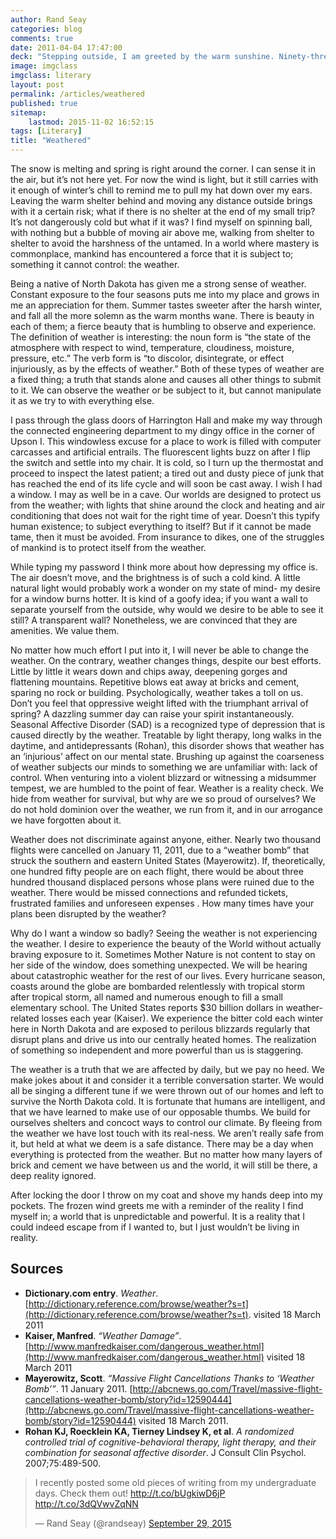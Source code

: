 ```yaml
---
author: Rand Seay
categories: blog
comments: true
date: 2011-04-04 17:47:00
deck: "Stepping outside, I am greeted by the warm sunshine. Ninety-three million miles separates me from the source of that light, but I can still feel the heat carried with it through the frozen emptiness of space."
image: imgclass
imgclass: literary
layout: post
permalink: /articles/weathered
published: true
sitemap:
    lastmod: 2015-11-02 16:52:15
tags: [Literary]
title: "Weathered"
---
```


The snow is melting and spring is right around the corner. I can sense it in the air, but it’s not here yet. For now the wind is light, but it still carries with it enough of winter’s chill to remind me to pull my hat down over my ears.<!--more--> Leaving the warm shelter behind and moving any distance outside brings with it a certain risk; what if there is no shelter at the end of my small trip? It’s not dangerously cold but what if it was? I find myself on spinning ball, with nothing but a bubble of moving air above me, walking from shelter to shelter to avoid the harshness of the untamed. In a world where mastery is commonplace, mankind has encountered a force that it is subject to; something it cannot control: the weather.

Being a native of North Dakota has given me a strong sense of weather. Constant exposure to the four seasons puts me into my place and grows in me an appreciation for them. Summer tastes sweeter after the harsh winter, and fall all the more solemn as the warm months wane. There is beauty in each of them; a fierce beauty that is humbling to observe and experience. The definition of weather is interesting: the noun form is “the state of the atmosphere with respect to wind, temperature, cloudiness, moisture, pressure, etc.” The verb form is “to discolor, disintegrate, or effect injuriously, as by the effects of weather.” Both of these types of weather are a fixed thing; a truth that stands alone and causes all other things to submit to it. We can observe the weather or be subject to it, but cannot manipulate it as we try to with everything else.

I pass through the glass doors of Harrington Hall and make my way through the connected engineering department to my dingy office in the corner of Upson I. This windowless excuse for a place to work is filled with computer carcasses and artificial entrails. The fluorescent lights buzz on after I flip the switch and settle into my chair. It is cold, so I turn up the thermostat and proceed to inspect the latest patient; a tired out and dusty piece of junk that has reached the end of its life cycle and will soon be cast away. I wish I had a window. I may as well be in a cave. Our worlds are designed to protect us from the weather; with lights that shine around the clock and heating and air conditioning that does not wait for the right time of year. Doesn’t this typify human existence; to subject everything to itself? But if it cannot be made tame, then it must be avoided. From insurance to dikes, one of the struggles of mankind is to protect itself from the weather.

While typing my password I think more about how depressing my office is. The air doesn’t move, and the brightness is of such a cold kind. A little natural light would probably work a wonder on my state of mind- my desire for a window burns hotter. It is kind of a goofy idea; if you want a wall to separate yourself from the outside, why would we desire to be able to see it still? A transparent wall? Nonetheless, we are convinced that they are amenities. We value them.

No matter how much effort I put into it, I will never be able to change the weather. On the contrary, weather changes things, despite our best efforts. Little by little it wears down and chips away, deepening gorges and flattening mountains. Repetitive blows eat away at bricks and cement, sparing no rock or building. Psychologically, weather takes a toll on us. Don’t you feel that oppressive weight lifted with the triumphant arrival of spring? A dazzling summer day can raise your spirit instantaneously. Seasonal Affective Disorder (SAD) is a recognized type of depression that is caused directly by the weather. Treatable by light therapy, long walks in the daytime, and antidepressants (Rohan), this disorder shows that weather has an ‘injurious’ affect on our mental state. Brushing up against the coarseness of weather subjects our minds to something we are unfamiliar with: lack of control. When venturing into a violent blizzard or witnessing a midsummer tempest, we are humbled to the point of fear. Weather is a reality check. We hide from weather for survival, but why are we so proud of ourselves? We do not hold dominion over the weather, we run from it, and in our arrogance we have forgotten about it.

Weather does not discriminate against anyone, either. Nearly two thousand flights were cancelled on January 11, 2011, due to a “weather bomb” that struck the southern and eastern United States (Mayerowitz). If, theoretically, one hundred fifty people are on each flight, there would be about three hundred thousand displaced persons whose plans were ruined due to the weather. There would be missed connections and refunded tickets, frustrated families and unforeseen expenses . How many times have your plans been disrupted by the weather?

Why do I want a window so badly? Seeing the weather is not experiencing the weather. I desire to experience the beauty of the World without actually braving exposure to it. Sometimes Mother Nature is not content to stay on her side of the window, does something unexpected.
We will be hearing about catastrophic weather for the rest of our lives. Every hurricane season, coasts around the globe are bombarded relentlessly with tropical storm after tropical storm, all named and numerous enough to fill a small elementary school. The United States reports $30 billion dollars in weather-related losses each year (Kaiser). We experience the bitter cold each winter here in North Dakota and are exposed to perilous blizzards regularly that disrupt plans and drive us into our centrally heated homes. The realization of something so independent and more powerful than us is staggering.

The weather is a truth that we are affected by daily, but we pay no heed. We make jokes about it and consider it a terrible conversation starter. We would all be singing a different tune if we were thrown out of our homes and left to survive the North Dakota cold. It is fortunate that humans are intelligent, and that we have learned to make use of our opposable thumbs. We build for ourselves shelters and concoct ways to control our climate. By fleeing from the weather we have lost touch with its real-ness. We aren’t really safe from it, but held at what we deem is a safe distance. There may be a day when everything is protected from the weather. But no matter how many layers of brick and cement we have between us and the world, it will still be there, a deep reality ignored.

After locking the door I throw on my coat and shove my hands deep into my pockets. The frozen wind greets me with a reminder of the reality I find myself in; a world that is unpredictable and powerful. It is a reality that I could indeed escape from if I wanted to, but I just wouldn’t be living in reality.

## Sources
- **Dictionary.com entry**. *Weather*. [http://dictionary.reference.com/browse/weather?s=t](http://dictionary.reference.com/browse/weather?s=t). visited 18 March 2011
- **Kaiser, Manfred**. *“Weather Damage”*. [http://www.manfredkaiser.com/dangerous_weather.html](http://www.manfredkaiser.com/dangerous_weather.html) visited 18 March 2011
- **Mayerowitz, Scott**. *“Massive Flight Cancellations Thanks to ‘Weather Bomb’”*. 11 January 2011. [http://abcnews.go.com/Travel/massive-flight-cancellations-weather-bomb/story?id=12590444](http://abcnews.go.com/Travel/massive-flight-cancellations-weather-bomb/story?id=12590444) visited 18 March 2011.
- **Rohan KJ, Roecklein KA, Tierney Lindsey K, et al**. *A randomized controlled trial of cognitive-behavioral therapy, light therapy, and their combination for seasonal affective disorder*. J Consult Clin Psychol. 2007;75:489-500.

<blockquote class="twitter-tweet" lang="en"><p lang="en" dir="ltr">I recently posted some old pieces of writing from my undergraduate days. Check them out! <a href="http://t.co/bUgkiwD6jP">http://t.co/bUgkiwD6jP</a> <a href="http://t.co/3dQVwvZqNN">http://t.co/3dQVwvZqNN</a></p>&mdash; Rand Seay (@randseay) <a href="https://twitter.com/randseay/status/648903434997927936">September 29, 2015</a></blockquote>
<script async src="//platform.twitter.com/widgets.js" charset="utf-8"></script>
